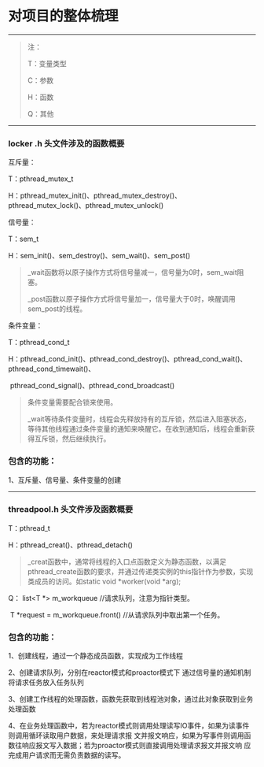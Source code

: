 # 对项目的整体梳理

___

>注：
>
>T：变量类型
>
>C：参数
>
>H：函数
>
>Q：其他

___



### locker .h 头文件涉及的函数概要

互斥量：

T：pthread_mutex_t

H：pthread_mutex_init()、pthread_mutex_destroy()、pthread_mutex_lock()、pthread_mutex_unlock()

信号量：

T：sem_t

H：sem_init()、sem_destroy()、sem_wait()、sem_post()

>_wait函数将以原子操作方式将信号量减一，信号量为0时，sem_wait阻塞。
>
>_post函数以原子操作方式将信号量加一，信号量大于0时，唤醒调用sem_post的线程。

条件变量：

T：pthread_cond_t

H：pthread_cond_init()、pthread_cond_destroy()、pthread_cond_wait()、pthread_cond_timewait()、	

​		pthread_cond_signal()、pthread_cond_broadcast()

>条件变量需要配合锁来使用。
>
>_wait等待条件变量时，线程会先释放持有的互斥锁，然后进入阻塞状态，等待其他线程通过条件变量的通知来唤醒它。在收到通知后，线程会重新获得互斥锁，然后继续执行。

### 包含的功能：

1、互斥量、信号量、条件变量的创建

___



### threadpool.h 头文件涉及函数概要

T：pthread_t

H：pthread_creat()、pthread_detach()	

>_creat函数中，通常将线程的入口点函数定义为静态函数，以满足pthread_create函数的要求，并通过传递类实例的this指针作为参数，实现类成员的访问。如static void *worker(void *arg);

Q： list<T *> m_workqueue //请求队列，注意为指针类型。

​		T *request = m_workqueue.front() //从请求队列中取出第一个任务。

### 包含的功能：

1、创建线程，通过一个静态成员函数，实现成为工作线程

2、创建请求队列，分别在reactor模式和proactor模式下 通过信号量的通知机制将请求任务放入任务队列

3、创建工作线程的处理函数，函数先获取到线程池对象，通过此对象获取到业务处理函数

4、在业务处理函数中，若为reactor模式则调用处理读写IO事件，如果为读事件则调用循环读取用户数据，来处理请求报		文并报文响应，如果为写事件则调用函数往响应报文写入数据；若为proactor模式则直接调用处理请求报文并报文响		应 完成用户请求而无需负责数据的读写。



​        

   

